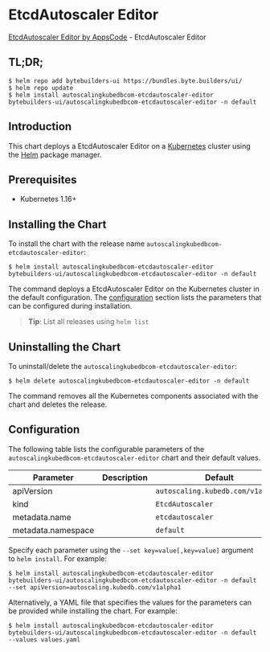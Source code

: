 # EtcdAutoscaler Editor

[EtcdAutoscaler Editor by AppsCode](https://byte.builders) - EtcdAutoscaler Editor

## TL;DR;

```console
$ helm repo add bytebuilders-ui https://bundles.byte.builders/ui/
$ helm repo update
$ helm install autoscalingkubedbcom-etcdautoscaler-editor bytebuilders-ui/autoscalingkubedbcom-etcdautoscaler-editor -n default
```

## Introduction

This chart deploys a EtcdAutoscaler Editor on a [Kubernetes](http://kubernetes.io) cluster using the [Helm](https://helm.sh) package manager.

## Prerequisites

- Kubernetes 1.16+

## Installing the Chart

To install the chart with the release name `autoscalingkubedbcom-etcdautoscaler-editor`:

```console
$ helm install autoscalingkubedbcom-etcdautoscaler-editor bytebuilders-ui/autoscalingkubedbcom-etcdautoscaler-editor -n default
```

The command deploys a EtcdAutoscaler Editor on the Kubernetes cluster in the default configuration. The [configuration](#configuration) section lists the parameters that can be configured during installation.

> **Tip**: List all releases using `helm list`

## Uninstalling the Chart

To uninstall/delete the `autoscalingkubedbcom-etcdautoscaler-editor`:

```console
$ helm delete autoscalingkubedbcom-etcdautoscaler-editor -n default
```

The command removes all the Kubernetes components associated with the chart and deletes the release.

## Configuration

The following table lists the configurable parameters of the `autoscalingkubedbcom-etcdautoscaler-editor` chart and their default values.

|     Parameter      | Description |                   Default                    |
|--------------------|-------------|----------------------------------------------|
| apiVersion         |             | <code>autoscaling.kubedb.com/v1alpha1</code> |
| kind               |             | <code>EtcdAutoscaler</code>                  |
| metadata.name      |             | <code>etcdautoscaler</code>                  |
| metadata.namespace |             | <code>default</code>                         |


Specify each parameter using the `--set key=value[,key=value]` argument to `helm install`. For example:

```console
$ helm install autoscalingkubedbcom-etcdautoscaler-editor bytebuilders-ui/autoscalingkubedbcom-etcdautoscaler-editor -n default --set apiVersion=autoscaling.kubedb.com/v1alpha1
```

Alternatively, a YAML file that specifies the values for the parameters can be provided while
installing the chart. For example:

```console
$ helm install autoscalingkubedbcom-etcdautoscaler-editor bytebuilders-ui/autoscalingkubedbcom-etcdautoscaler-editor -n default --values values.yaml
```
